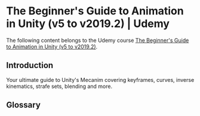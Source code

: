 # The Beginner's Guide to Animation in Unity (v5 to v2019.2) | Udemy
The following content belongs to the Udemy course [The Beginner's Guide to Animation in Unity (v5 to v2019.2)](https://www.udemy.com/course/mastering-3d-animation-in-unity/).

## Introduction
Your ultimate guide to Unity's Mecanim covering keyframes, curves, inverse kinematics, strafe sets, blending and more.

## Glossary
